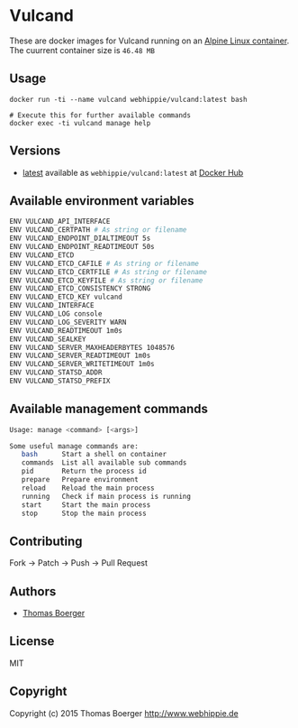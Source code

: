 # Vulcand

These are docker images for Vulcand running on an
[Alpine Linux container](https://registry.hub.docker.com/u/webhippie/alpine/).
The cuurrent container size is ```46.48 MB```


## Usage

```
docker run -ti --name vulcand webhippie/vulcand:latest bash

# Execute this for further available commands
docker exec -ti vulcand manage help
```


## Versions

* [latest](https://github.com/dockhippie/vulcand/tree/master)
  available as ```webhippie/vulcand:latest``` at
  [Docker Hub](https://registry.hub.docker.com/u/webhippie/vulcand/)


## Available environment variables

```bash
ENV VULCAND_API_INTERFACE
ENV VULCAND_CERTPATH # As string or filename
ENV VULCAND_ENDPOINT_DIALTIMEOUT 5s
ENV VULCAND_ENDPOINT_READTIMEOUT 50s
ENV VULCAND_ETCD
ENV VULCAND_ETCD_CAFILE # As string or filename
ENV VULCAND_ETCD_CERTFILE # As string or filename
ENV VULCAND_ETCD_KEYFILE # As string or filename
ENV VULCAND_ETCD_CONSISTENCY STRONG
ENV VULCAND_ETCD_KEY vulcand
ENV VULCAND_INTERFACE
ENV VULCAND_LOG console
ENV VULCAND_LOG_SEVERITY WARN
ENV VULCAND_READTIMEOUT 1m0s
ENV VULCAND_SEALKEY
ENV VULCAND_SERVER_MAXHEADERBYTES 1048576
ENV VULCAND_SERVER_READTIMEOUT 1m0s
ENV VULCAND_SERVER_WRITETIMEOUT 1m0s
ENV VULCAND_STATSD_ADDR
ENV VULCAND_STATSD_PREFIX
```


## Available management commands

```bash
Usage: manage <command> [<args>]

Some useful manage commands are:
   bash      Start a shell on container
   commands  List all available sub commands
   pid       Return the process id
   prepare   Prepare environment
   reload    Reload the main process
   running   Check if main process is running
   start     Start the main process
   stop      Stop the main process
```


## Contributing

Fork -> Patch -> Push -> Pull Request


## Authors

* [Thomas Boerger](https://github.com/tboerger)


## License

MIT


## Copyright

Copyright (c) 2015 Thomas Boerger <http://www.webhippie.de>
